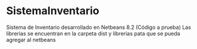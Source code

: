# SistemaInventario
Sistema de Inventario desarrollado en Netbeans 8.2 (Código a prueba)
Las librerias se encuentran en la carpeta dist y librerias pata que se pueda agregar al netbeans

